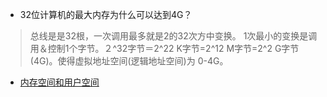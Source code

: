 - 32位计算机的最大内存为什么可以达到4G？
> 总线是是32根，一次调用最多就是2的32次方中变换。 1次最小的变换是调用＆控制1个字节。２^32字节＝2^22 K字节=2^12 M字节=2^2 G字节(4G)。使得虚拟地址空间(逻辑地址空间)为 0-4G。

- [内存空间和用户空间](https://blog.csdn.net/baidu_38310096/article/details/78225020)
